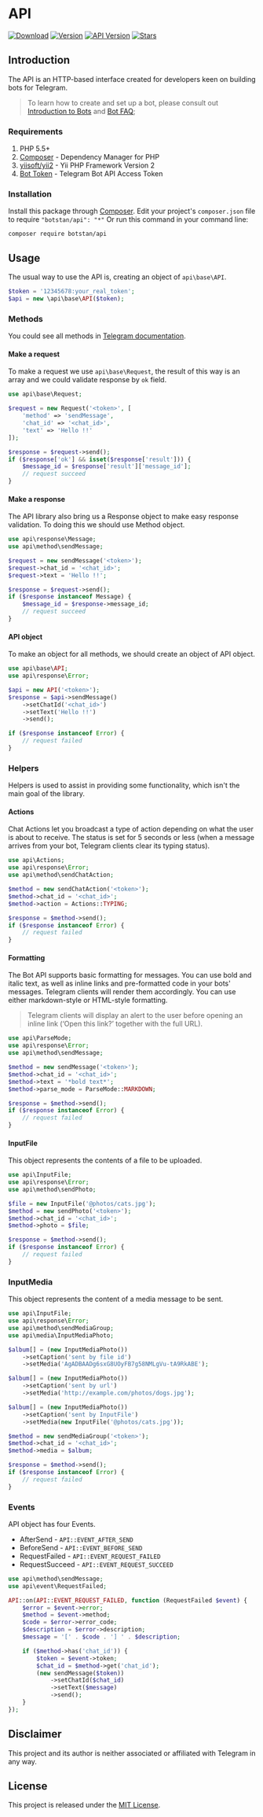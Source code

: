 # API 
[![Download](https://img.shields.io/packagist/dt/botstan/API.svg?style=for-the-badge)](https://github.com/botstan/API) [![Version](https://img.shields.io/badge/version-V1.0.0-yellogreen.svg?style=for-the-badge)](https://github.com/botstan/API) [![API Version](https://img.shields.io/badge/api%20version-V3.5-orange.svg?style=for-the-badge)](https://github.com/botstan/API) [![Stars](https://img.shields.io/github/stars/botstan/API.svg?style=for-the-badge&label=Like)](https://github.com/botstan/API)

## Introduction
The API is an HTTP-based interface created for developers keen on building bots for Telegram.

> To learn how to create and set up a bot, please consult out [Introduction to Bots](https://core.telegram.org/bots) and [Bot FAQ](https://core.telegram.org/bots/faq);

### Requirements
1. PHP 5.5+
2. [Composer](https://getcomposer.org/) - Dependency Manager for PHP
3. [yiisoft/yii2](https://packagist.org/packages/yiisoft/yii2) - Yii PHP Framework Version 2
4. [Bot Token](https://core.telegram.org/bots#3-how-do-i-create-a-bot) - Telegram Bot API Access Token

### Installation
Install this package through [Composer](https://getcomposer.org/). Edit your project's `composer.json` file to require `"botstan/api": "*"` Or run this command in your command line:

```shell
composer require botstan/api
```

## Usage
The usual way to use the API is, creating an object of `api\base\API`.

```php
$token = '12345678:your_real_token';
$api = new \api\base\API($token);
```

### Methods
You could see all methods in [Telegram documentation](https://core.telegram.org/bots/api).

#### Make a request
To make a request we use `api\base\Request`, the result of this way is an array and we could validate response by `ok` field.

```php
use api\base\Request;

$request = new Request('<token>', [
    'method' => 'sendMessage',
    'chat_id' => '<chat_id>',
    'text' => 'Hello !!'
]);

$response = $request->send();
if ($response['ok'] && isset($response['result'])) {
    $message_id = $response['result']['message_id'];
    // request succeed
}
```

#### Make a response
The API library also bring us a Response object to make easy response validation. To doing this we should use Method object.

```php
use api\response\Message;
use api\method\sendMessage;

$request = new sendMessage('<token>');
$request->chat_id = '<chat_id>';
$request->text = 'Hello !!';

$response = $request->send();
if ($response instanceof Message) {
    $message_id = $response->message_id;
    // request succeed
}
```

#### API object
To make an object for all methods, we should create an object of API object.

```php
use api\base\API;
use api\response\Error;

$api = new API('<token>');
$response = $api->sendMessage()
    ->setChatId('<chat_id>')
    ->setText('Hello !!')
    ->send();

if ($response instanceof Error) {
    // request failed
}
```

### Helpers
Helpers is used to assist in providing some functionality, which isn't the main goal of the library.

#### Actions
Chat Actions let you broadcast a type of action depending on what the user is about to receive. The status is set for 5 seconds or less (when a message arrives from your bot, Telegram clients clear its typing status).

```php
use api\Actions;
use api\response\Error;
use api\method\sendChatAction;

$method = new sendChatAction('<token>');
$method->chat_id = '<chat_id>';
$method->action = Actions::TYPING;

$response = $method->send();
if ($response instanceof Error) {
    // request failed
}
```

#### Formatting
The Bot API supports basic formatting for messages. You can use bold and italic text, as well as inline links and pre-formatted code in your bots' messages. Telegram clients will render them accordingly. You can use either markdown-style or HTML-style formatting.
> Telegram clients will display an alert to the user before opening an inline link (‘Open this link?’ together with the full URL).

```php
use api\ParseMode;
use api\response\Error;
use api\method\sendMessage;

$method = new sendMessage('<token>');
$method->chat_id = '<chat_id>';
$method->text = '*bold text*';
$method->parse_mode = ParseMode::MARKDOWN;

$response = $method->send();
if ($response instanceof Error) {
    // request failed
}
```

#### InputFile
This object represents the contents of a file to be uploaded.

```php
use api\InputFile;
use api\response\Error;
use api\method\sendPhoto;

$file = new InputFile('@photos/cats.jpg');
$method = new sendPhoto('<token>');
$method->chat_id = '<chat_id>';
$method->photo = $file;

$response = $method->send();
if ($response instanceof Error) {
    // request failed
}
```

### InputMedia
This object represents the content of a media message to be sent.

```php
use api\InputFile;
use api\response\Error;
use api\method\sendMediaGroup;
use api\media\InputMediaPhoto;

$album[] = (new InputMediaPhoto())
    ->setCaption('sent by file id')
    ->setMedia('AgADBAADg6sxG8UOyFB7g58NMLgVu-tA9RkABE');

$album[] = (new InputMediaPhoto())
    ->setCaption('sent by url')
    ->setMedia('http://example.com/photos/dogs.jpg');

$album[] = (new InputMediaPhoto())
    ->setCaption('sent by InputFile')
    ->setMedia(new InputFile('@photos/cats.jpg'));

$method = new sendMediaGroup('<token>');
$method->chat_id = '<chat_id>';
$method->media = $album;

$response = $method->send();
if ($response instanceof Error) {
    // request failed
}
```

### Events
API object has four Events.

- AfterSend - `API::EVENT_AFTER_SEND`
- BeforeSend - `API::EVENT_BEFORE_SEND`
- RequestFailed - `API::EVENT_REQUEST_FAILED`
- RequestSucceed - `API::EVENT_REQUEST_SUCCEED`

```php
use api\method\sendMessage;
use api\event\RequestFailed;

API::on(API::EVENT_REQUEST_FAILED, function (RequestFailed $event) {
    $error = $event->error;
    $method = $event->method;
    $code = $error->error_code;
    $description = $error->description;
    $message = '[' . $code . '] ' . $description;

    if ($method->has('chat_id')) {
        $token = $event->token;
        $chat_id = $method->get('chat_id');
        (new sendMessage($token))
            ->setChatId($chat_id)
            ->setText($message)
            ->send();
    }
});
```

## Disclaimer
This project and its author is neither associated or affiliated with Telegram in any way.

## License
This project is released under the [MIT License](https://github.com/botstan/API/blob/master/LICENSE).
